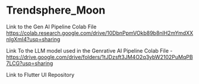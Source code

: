 # Trendsphere_Moon

Link to the Gen AI Pipeline Colab File
https://colab.research.google.com/drive/10DbnPpmVOkb89b8nlH2mYmdXXnIgXmI4?usp=sharing


Link To the LLM model used in the Genrative AI Pipeline Colab File -
https://drive.google.com/drive/folders/1tJDzsft3JM4O2q3ybW2102PuMqPB7LCG?usp=sharing

Link to Flutter UI Repository
